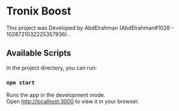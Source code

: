 # Tronix Boost

This project was Developed by AbdElrahman (AbdElrahman#1026 - 1028721032225357936) .

## Available Scripts

In the project directory, you can run:

### `npm start`

Runs the app in the development mode.\
Open [http://localhost:3000](http://localhost:3000) to view it in your browser.
